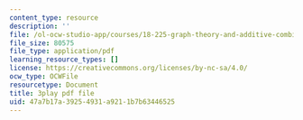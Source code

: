 ```yaml
---
content_type: resource
description: ''
file: /ol-ocw-studio-app/courses/18-225-graph-theory-and-additive-combinatorics-fall-2023/IfwfCe-JZaI_transcript.pdf
file_size: 80575
file_type: application/pdf
learning_resource_types: []
license: https://creativecommons.org/licenses/by-nc-sa/4.0/
ocw_type: OCWFile
resourcetype: Document
title: 3play pdf file
uid: 47a7b17a-3925-4931-a921-1b7b63446525
---
```

